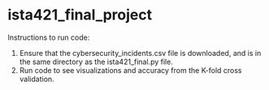 # ista421_final_project

Instructions to run code:

1. Ensure that the cybersecurity_incidents.csv file is downloaded, and is in the same directory as the ista421_final.py file.
2. Run code to see visualizations and accuracy from the K-fold cross validation. 

